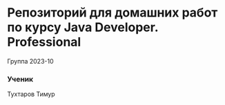 # Репозиторий для домашних работ по курсу Java Developer. Professional


Группа 2023-10

### Ученик
Тухтаров Тимур


